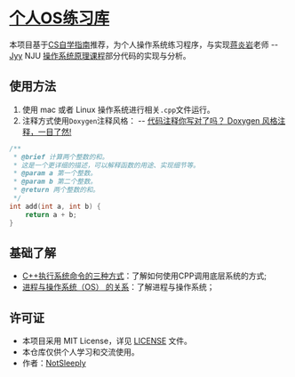 # [个人OS练习库](https://github.com/NotSleeply/OSTraining)

本项目基于[CS自学指南](https://csdiy.wiki/%E6%93%8D%E4%BD%9C%E7%B3%BB%E7%BB%9F/NJUOS)推荐，为个人操作系统练习程序，与实现[蒋炎岩](https://github.com/jiangyy)老师 -- [Jyy](https://jyywiki.cn) NJU [操作系统原理课程](https://space.bilibili.com/202224425)部分代码的实现与分析。


## 使用方法

1. 使用 mac 或者 Linux 操作系统进行相关`.cpp`文件运行。
2. 注释方式使用`Doxygen`注释风格：  -- [代码注释你写对了吗？ Doxygen 风格注释，一目了然!](https://blog.csdn.net/memoryfurong/article/details/149191128)
``` C++
/**
 * @brief 计算两个整数的和。
 * 这是一个更详细的描述，可以解释函数的用途、实现细节等。
 * @param a 第一个整数。
 * @param b 第二个整数。
 * @return 两个整数的和。
 */
int add(int a, int b) {
    return a + b;
}
```
## 基础了解

- [C++执行系统命令的三种方式](https://blog.csdn.net/sexyluna/article/details/135025249)：了解如何使用CPP调用底层系统的方式;
- [进程与操作系统（OS） 的关系](https://juejin.cn/post/7554290139732983818)：了解进程与操作系统；

## 许可证

- 本项目采用 MIT License，详见 [LICENSE](LICENSE) 文件。
- 本仓库仅供个人学习和交流使用。
- 作者：[NotSleeply](https://github.com/NotSleeply)
